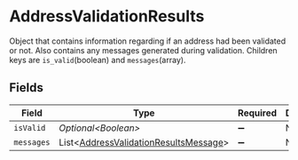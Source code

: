 # AddressValidationResults

Object that contains information regarding if an address had been validated or not. Also contains any messages 
generated during validation. Children keys are <code>is_valid</code>(boolean) and <code>messages</code>(array).


## Fields

| Field                                                                                                | Type                                                                                                 | Required                                                                                             | Description                                                                                          | Example                                                                                              |
| ---------------------------------------------------------------------------------------------------- | ---------------------------------------------------------------------------------------------------- | ---------------------------------------------------------------------------------------------------- | ---------------------------------------------------------------------------------------------------- | ---------------------------------------------------------------------------------------------------- |
| `isValid`                                                                                            | *Optional\<Boolean>*                                                                                 | :heavy_minus_sign:                                                                                   | N/A                                                                                                  | false                                                                                                |
| `messages`                                                                                           | List\<[AddressValidationResultsMessage](../../models/components/AddressValidationResultsMessage.md)> | :heavy_minus_sign:                                                                                   | N/A                                                                                                  |                                                                                                      |